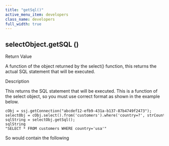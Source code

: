 ```yaml
---
title: "getSql()"
active_menu_item: developers
class_name: developers
full_width: true
---
```



## selectObject.getSQL ()

Return Value

A function of the object returned by the select() function, this returns the actual SQL statement that will be executed.

Description

This returns the SQL statement that will be executed. This is a function of the select object, so you must use correct format as shown in the example below.

    cObj = ssj.getConnection("abcdef12-efb9-431a-b137-87b4749f2473");
    selectObj = cObj.select().from('customers').where('country=?', strCountry);
    sqlString = selectObj.getSql();
    sqlString
    "SELECT * FROM customers WHERE country='usa'"
   

So would contain the following

